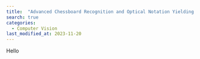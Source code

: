 ```yaml
---
title:  "Advanced Chessboard Recognition and Optical Notation Yielding Mechanism (Acronym)"
search: true
categories: 
  - Computer Vision
last_modified_at: 2023-11-20
---
```


Hello